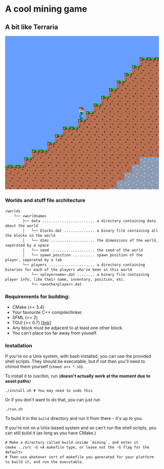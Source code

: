# A cool mining game

## A bit like Terraria

![mockup](https://github.com/j4cobgarby/mining/blob/menustuff/.for_github/screenshot.png)

### Worlds and stuff file architecture
```
/worlds
    └── <worldname>
        ├── data ........................ a directory containing data about the world
        │   └── blocks.dat .............. a binary file containing all the blocks in the world
        │   └── dims .................... the dimensions of the world, seperated by a space
        │   └── seed .................... the seed of the world
        │   └── spawn_position .......... spawn position of the player, seperated by a tab
        └── players ..................... a directory containing binaries for each of the players who've been in this world
            └── <playername>.dat ........ a binary file containing player info, like their name, inventory, position, etc.
            └── <anotherplayer>.dat
```

### Requirements for building:
 - CMake (>= 3.4)
 - Your favourite C++ compiler/linker.
 - SFML (>= 2)
 - TGUI (>= 0.7) [[link](https://tgui.eu)]
 - Any block must be adjacent to at least one other block.
 - You can't place too far away from youself.

### Installation

If you're on a Unix system, with bash installed, you can use the provided shell scripts. They should be executable, but if not then you'll need to chmod them yourself (`chmod a+x *.sh`).

To install it to /usr/bin, run (**doesn't actually work at the moment due to asset paths**)

```
./install.sh # You may need to sudo this
```

Or if you don't want to do that, you can just run

```
./run.sh
```

To build it in the `build` directory and run it from there - it's up to you.

If you're not on a Unix-based system and so can't run the shell scripts, you can still build it (as long as you have CMake.)

```
# Make a directory called build inside `mining`, and enter it
cmake ../src -G <A makefile type, or leave out the -G flag for the default>
# Then use whatever sort of makefile you generated for your platform to build it, and run the executable.
```